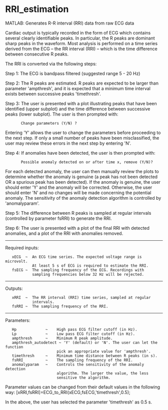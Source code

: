 # RRI_estimation
MATLAB: Generates R-R interval (RRI) data from raw ECG data

Cardiac output is typically recorded in the form of ECG which contains several
clearly identifiable peaks. In particular, the R peaks are dominant
sharp peaks in the waveform. Most analysis is performed on a time series derived
from the ECG – the RR interval (RRI) – which is the time difference between
consecutive R peaks.

The RRI is converted via the following steps:
 
   Step 1: The ECG is bandpass filtered (suggested range 5 - 20 Hz)

   Step 2: The R peaks are estimated. R peaks are expected to be larger
           than parameter 'ampthresh', and it is expected that a minimum 
           time interval exists between successive peaks 'timethresh'.

   Step 3: The user is presented with a plot illustrating peaks that have
           been identified (upper subplot) and the time difference between 
           successive peaks (lower subplot). 
           The user is then prompted with: 
 
           Change parameters (Y/N) ?

   Entering 'Y' allows the user to change the parameters before 
   proceeding to the next step. If only a small number of peaks 
   have been misclassified, the user may review these errors in the
   next step by entering 'N'.
 
Step 4: If anomalies have been detected, the user is then prompted with:
 
           Possible anomaly detected on or after time x, remove (Y/N)? 
 
For each detected anomaly, the user can then manually review
the plots to determine whether the anomaly is genuine (a peak
has not been detected OR a spurious peak has been detected). If
the anomaly is genuine, the user should enter 'Y' and the
anomaly will be corrected. Otherwise, the user should enter 'N'
and no changes will be made concerning the potential anomaly.
The sensitivity of the anomaly detection algorithm is controlled
by 'anomalyparam'.

Step 5: The difference between R peaks is sampled at regular intervals
(controlled by parameter fsRRI) to generate the RRI.

Step 6: The user is presented with a plot of the final RRI with
detected anomalies, and a plot of the RRI with anomalies removed. 

 -------------------------------------------------------------------------
 Required inputs:
 
       xECG  ~  An ECG time series. The expected voltage range is microvolt.
                At least 5 s of ECG is required to estimate the RRI.
       fsECG ~  The sampling frequency of the ECG. Recordings with
                sampling frequencies below 32 Hz will be rejected.
 
 -------------------------------------------------------------------------
 Outputs:
 
       xRRI  ~  The RR interval (RRI) time series, sampled at regular
                intervals.
       fsRRI ~  The sampling frequency of the RRI.
 
-------------------------------------------------------------------------
 Parameters:
 
       Hp             ~    High pass ECG filter cutoff (in Hz).
       Lp             ~    Low pass ECG filter cutoff (in Hz).
       ampthresh      ~    Minimum R peak amplitude.
       ampthresh_autodetect ~ 'Y' (default) or 'N'. The user can let the function 
                           pick an appropriate value for 'ampthresh'.   
       timethresh     ~    Minimum time distance between R peaks (in s). 
       fsRRI          ~    The sampling frequency of the RRI.
       anomalyparam   ~    Controls the sensitivity of the anomaly detection
                           algorithm. The larger the value, the less
                           sensitive the algorithm.
           
 
 Parameter values can be changed from their default values in the following
 way:
 							[xRRI,fsRRI]=ECG_to_RRI(xECG,fsECG,'timethresh',0.5);
 
 In the above, the user has selected the parameter 'timethresh' as 0.5 s. 
